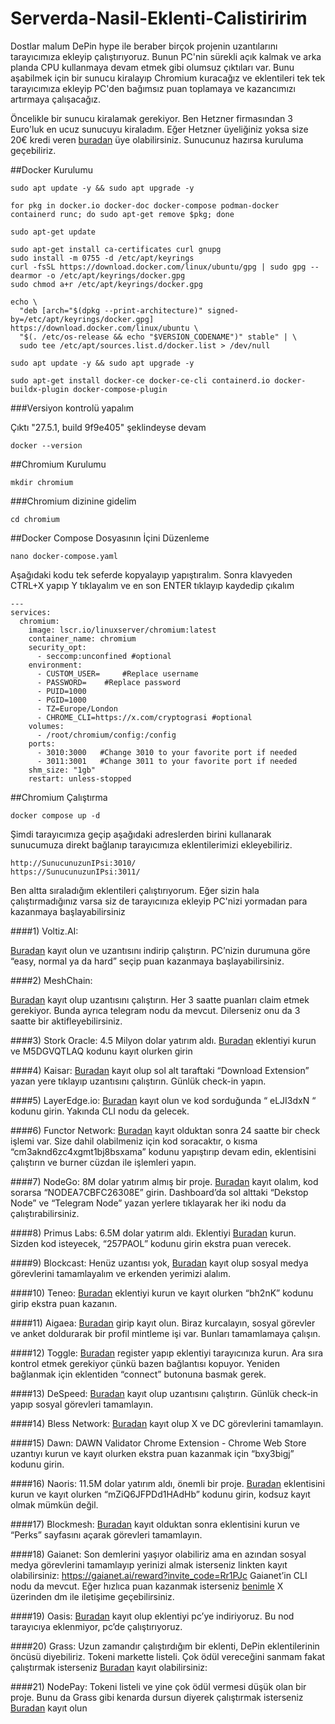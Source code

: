 # Serverda-Nasil-Eklenti-Calistiririm

Dostlar malum DePin hype ile beraber birçok projenin uzantılarını tarayıcımıza ekleyip çalıştırıyoruz. Bunun PC'nin sürekli açık kalmak ve arka planda CPU kullanmaya devam etmek gibi olumsuz çıktıları var. Bunu aşabilmek için bir sunucu kiralayıp Chromium kuracağız ve eklentileri tek tek tarayıcımıza ekleyip PC'den bağımsız puan toplamaya ve kazancımızı artırmaya çalışacağız.


Öncelikle bir sunucu kiralamak gerekiyor. Ben Hetzner firmasından 3 Euro'luk en ucuz sunucuyu kiraladım. Eğer Hetzner üyeliğiniz yoksa size 20€ kredi veren [buradan](https://hetzner.cloud/?ref=RacCSRmrsndd) üye olabilirsiniz. Sunucunuz hazırsa kuruluma geçebiliriz.

##Docker Kurulumu

```
sudo apt update -y && sudo apt upgrade -y
```
```
for pkg in docker.io docker-doc docker-compose podman-docker containerd runc; do sudo apt-get remove $pkg; done
```
```
sudo apt-get update
```
```
sudo apt-get install ca-certificates curl gnupg
sudo install -m 0755 -d /etc/apt/keyrings
curl -fsSL https://download.docker.com/linux/ubuntu/gpg | sudo gpg --dearmor -o /etc/apt/keyrings/docker.gpg
sudo chmod a+r /etc/apt/keyrings/docker.gpg
```
```
echo \
  "deb [arch="$(dpkg --print-architecture)" signed-by=/etc/apt/keyrings/docker.gpg] https://download.docker.com/linux/ubuntu \
  "$(. /etc/os-release && echo "$VERSION_CODENAME")" stable" | \
  sudo tee /etc/apt/sources.list.d/docker.list > /dev/null
```
```
sudo apt update -y && sudo apt upgrade -y
```
```
sudo apt-get install docker-ce docker-ce-cli containerd.io docker-buildx-plugin docker-compose-plugin
```

###Versiyon kontrolü yapalım

Çıktı "27.5.1, build 9f9e405" şeklindeyse devam
```
docker --version
```

##Chromium Kurulumu

```
mkdir chromium
```

###Chromium dizinine gidelim

```
cd chromium
```

##Docker Compose Dosyasının İçini Düzenleme

```
nano docker-compose.yaml
```

Aşağıdaki kodu tek seferde kopyalayıp yapıştıralım. Sonra klavyeden CTRL+X yapıp Y tıklayalım ve en son ENTER tıklayıp kaydedip çıkalım

```
---
services:
  chromium:
    image: lscr.io/linuxserver/chromium:latest
    container_name: chromium
    security_opt:
      - seccomp:unconfined #optional
    environment:
      - CUSTOM_USER=     #Replace username
      - PASSWORD=    #Replace password
      - PUID=1000
      - PGID=1000
      - TZ=Europe/London
      - CHROME_CLI=https://x.com/cryptograsi #optional
    volumes:
      - /root/chromium/config:/config
    ports:
      - 3010:3000   #Change 3010 to your favorite port if needed
      - 3011:3001   #Change 3011 to your favorite port if needed
    shm_size: "1gb"
    restart: unless-stopped
```

##Chromium Çalıştırma

```
docker compose up -d
```

Şimdi tarayıcımıza geçip aşağıdaki adreslerden birini kullanarak sunucumuza direkt bağlanıp tarayıcımıza eklentilerimizi ekleyebiliriz.

```
http://SunucunuzunIPsi:3010/
https://SunucunuzunIPsi:3011/
```


Ben altta sıraladığım eklentileri çalıştırıyorum. Eğer sizin hala çalıştırmadığınız varsa siz de tarayıcınıza ekleyip PC'nizi yormadan para kazanmaya başlayabilirsiniz

####1) Voltiz.AI:



[Buradan](https://voltix.ai/dashboard/salenodes?ref=F6IRN) kayıt olun ve uzantısını indirip çalıştırın. PC’nizin durumuna göre “easy, normal ya da hard” seçip puan kazanmaya başlayabilirsiniz.



####2) MeshChain:



[Buradan](https://app.meshchain.ai?ref=OLC6I2MQA74V) kayıt olup uzantısını çalıştırın. Her 3 saatte puanları claim etmek gerekiyor. Bunda ayrıca telegram nodu da mevcut. Dilerseniz onu da 3 saatte bir aktifleyebilirsiniz.



####3) Stork Oracle:
4.5 Milyon dolar yatırım aldı.
[Buradan](https://chromewebstore.google.com/detail/stork-verify/knnliglhgkmlblppdejchidfihjnockl) eklentiyi kurun ve M5DGVQTLAQ kodunu kayıt olurken girin



####4) Kaisar:
[Buradan](https://zero.kaisar.io/register?ref=ojclWt827) kayıt olup sol alt taraftaki “Download Extension” yazan yere tıklayıp uzantısını çalıştırın. Günlük check-in yapın.



####5) LayerEdge.io:
[Buradan](https://dashboard.layeredge.io/) kayıt olun ve kod sorduğunda “ eLJI3dxN “ kodunu girin. Yakında CLI nodu da gelecek.



####6) Functor Network:
[Buradan](https://node.securitylabs.xyz/?from=extension&type=signin&referralCode=cm3aknd6zc4xgmt1bj8bsxama) kayıt olduktan sonra 24 saatte bir check işlemi var. Size dahil olabilmeniz için kod soracaktır, o kısma “cm3aknd6zc4xgmt1bj8bsxama” kodunu yapıştırıp devam edin, eklentisini çalıştırın ve burner cüzdan ile işlemleri yapın.



####7) NodeGo:
8M dolar yatırım almış bir proje.
[Buradan](https://app.nodego.ai/r/NODEA7CBFC26308E) kayıt olalım, kod sorarsa “NODEA7CBFC26308E” girin. Dashboard’da sol alttaki “Dekstop Node” ve “Telegram Node” yazan yerlere tıklayarak her iki nodu da çalıştırabilirsiniz.



####8) Primus Labs:
6.5M dolar yatırım aldı.
Eklentiyi  [Buradan](https://chromewebstore.google.com/detail/primus-prev-pado/oeiomhmbaapihbilkfkhmlajkeegnjhe) kurun.
Sizden kod isteyecek, “257PAOL” kodunu girin ekstra puan verecek. 



####9) Blockcast:
Henüz uzantısı yok,  [Buradan](http://10.0.2.112:3000?referral-code=tK6Qzf) kayıt olup sosyal medya görevlerini tamamlayalım ve erkenden yerimizi alalım.



####10) Teneo:
[Buradan](https://chromewebstore.google.com/detail/teneo-community-node/emcclcoaglgcpoognfiggmhnhgabppkm) eklentiyi kurun ve kayıt olurken “bh2nK” kodunu girip ekstra puan kazanın.



####11) Aigaea: 
[Buradan](https://app.aigaea.net/register?ref=gasrYgeZzxX362) girip kayıt olun. Biraz kurcalayın, sosyal görevler ve anket doldurarak bir profil mintleme işi var. Bunları tamamlamaya çalışın.



####12) Toggle:
[Buradan](https://toggle.pro/sign-up/69e0bffa-b45f-4b55-957f-477dc32a7f56) register yapıp eklentiyi tarayıcınıza kurun. Ara sıra kontrol etmek gerekiyor çünkü bazen bağlantısı kopuyor. Yeniden bağlanmak için eklentiden “connect” butonuna basmak gerek.



####13) DeSpeed:
[Buradan](https://app.despeed.net/register?ref=eWeZvpjmjTVO) kayıt olup uzantısını çalıştırın. Günlük check-in yapıp sosyal görevleri tamamlayın.



####14) Bless Network:
[Buradan](https://bless.network/dashboard?ref=H63JOD) kayıt olup X ve DC görevlerini tamamlayın.



####15) Dawn:
DAWN Validator Chrome Extension - Chrome Web Store uzantıyı kurun ve kayıt olurken ekstra puan kazanmak için “bxy3bigj” kodunu girin.



####16) Naoris:
11.5M dolar yatırım aldı, önemli bir proje.
[Buradan](https://chromewebstore.google.com/detail/naoris-protocol-browser-s/cpikalnagknmlfhnilhfelifgbollmmp) eklentisini kurun ve kayıt olurken “mZiQ6JFPDd1HAdHb” kodunu girin, kodsuz kayıt olmak mümkün değil.



####17) Blockmesh:
[Buradan](https://app.blockmesh.xyz/register?invite_code=d75fa421-9185-4c79-8c70-ab053e0734cc) kayıt olduktan sonra eklentisini kurun ve “Perks” sayfasını açarak görevleri tamamlayın.



####18) Gaianet:
Son demlerini yaşıyor olabiliriz ama en azından sosyal medya görevlerini tamamlayıp yerinizi almak isterseniz linkten kayıt olabilirsiniz: https://gaianet.ai/reward?invite_code=Rr1PJc
Gaianet’in CLI nodu da mevcut. Eğer hızlıca puan kazanmak isterseniz [benimle](https://x.com/cryptograsi) X üzerinden dm ile iletişime geçebilirsiniz.



####19) Oasis:
[Buradan](https://r.distribute.ai/2417ad21581df515) kayıt olup eklentiyi pc’ye indiriyoruz. Bu nod tarayıcıya eklenmiyor, pc’de çalıştırıyoruz.



####20) Grass:
Uzun zamandır çalıştırdığım bir eklenti, DePin eklentilerinin öncüsü diyebiliriz. Tokeni markette listeli. Çok ödül vereceğini sanmam fakat çalıştırmak isterseniz [Buradan](https://app.getgrass.io/register/?referralCode=sPgtuWYvWZKv7UC) kayıt olabilirsiniz: 



####21) NodePay:
Tokeni listeli ve yine çok ödül vermesi düşük olan bir proje. Bunu da Grass gibi kenarda dursun diyerek çalıştırmak isterseniz [Buradan](https://app.nodepay.ai/register?ref=aSetmleGqAzVRWt) kayıt olun


